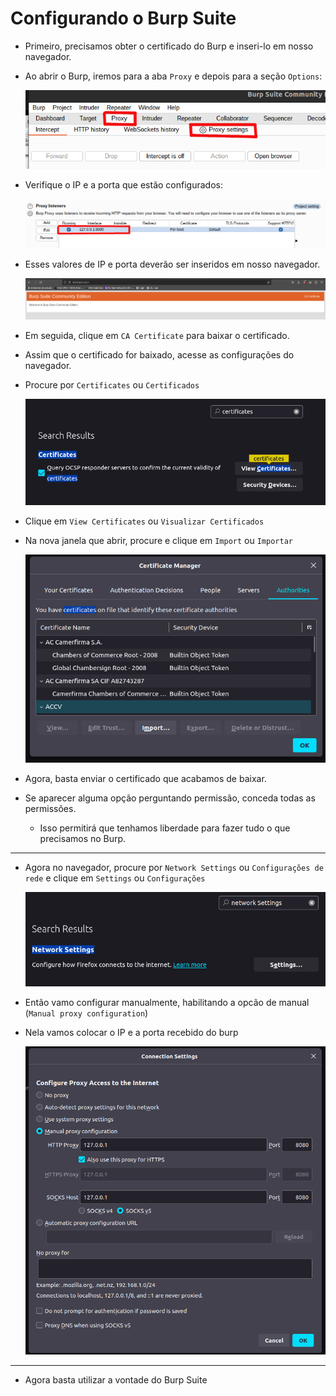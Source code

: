 # Configurando o Burp Suite

- Primeiro, precisamos obter o certificado do Burp e inseri-lo em nosso navegador.
- Ao abrir o Burp, iremos para a aba `Proxy` e depois para a seção `Options`:
    
    ![1.png](Configurando%20Burp/1.png)
    
- Verifique o IP e a porta que estão configurados:
    
    ![2.png](Configurando%20Burp/2.png)
    
- Esses valores de IP e porta deverão ser inseridos em nosso navegador.
    
    ![3.png](Configurando%20Burp/3.png)
    
- Em seguida, clique em `CA Certificate` para baixar o certificado.
- Assim que o certificado for baixado, acesse as configurações do navegador.
- Procure por `Certificates` ou `Certificados`
    
    ![4.png](Configurando%20Burp/4.png)
    
- Clique em `View Certificates` ou `Visualizar Certificados`
- Na nova janela que abrir, procure e clique em `Import` ou `Importar`
    
    ![5.png](Configurando%20Burp/5.png)
    
- Agora, basta enviar o certificado que acabamos de baixar.
- Se aparecer alguma opção perguntando permissão, conceda todas as permissões.
    - Isso permitirá que tenhamos liberdade para fazer tudo o que precisamos no Burp.

---

- Agora no navegador, procure por `Network Settings` ou `Configurações de rede` e clique em `Settings` ou `Configurações`
    
    ![6.png](Configurando%20Burp/6.png)
    
- Então vamo configurar manualmente, habilitando a opcão de manual (`Manual proxy configuration`)
- Nela vamos colocar o IP e a porta recebido do burp
    
    ![7.png](Configurando%20Burp/7.png)
    

---

- Agora basta utilizar a vontade do Burp Suite
